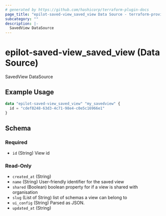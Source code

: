 ```yaml
---
# generated by https://github.com/hashicorp/terraform-plugin-docs
page_title: "epilot-saved-view_saved_view Data Source - terraform-provider-epilot-saved-view"
subcategory: ""
description: |-
  SavedView DataSource
---
```


# epilot-saved-view_saved_view (Data Source)

SavedView DataSource

## Example Usage

```terraform
data "epilot-saved-view_saved_view" "my_savedview" {
  id = "cdef8248-63d3-4c71-98e4-c0e5c16966e1"
}
```

<!-- schema generated by tfplugindocs -->
## Schema

### Required

- `id` (String) View id

### Read-Only

- `created_at` (String)
- `name` (String) User-friendly identifier for the saved view
- `shared` (Boolean) boolean property for if a view is shared with organisation
- `slug` (List of String) list of schemas a view can belong to
- `ui_config` (String) Parsed as JSON.
- `updated_at` (String)
